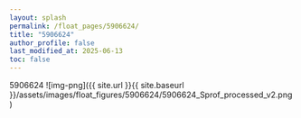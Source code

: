 ```yaml
---
layout: splash
permalink: /float_pages/5906624/
title: "5906624"
author_profile: false
last_modified_at: 2025-06-13
toc: false
---
```

 
5906624
![img-png]({{ site.url }}{{ site.baseurl }}/assets/images/float_figures/5906624/5906624_Sprof_processed_v2.png)